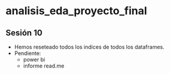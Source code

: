 # analisis_eda_proyecto_final

## Sesión 10

- Hemos reseteado todos los indices de todos los dataframes.
- Pendiente: 
    - power bi
    - informe read.me







